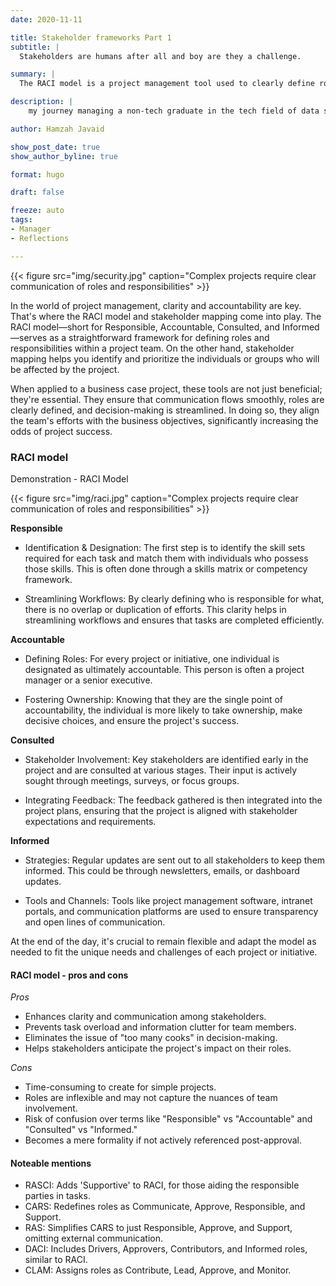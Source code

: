 ```yaml
---
date: 2020-11-11

title: Stakeholder frameworks Part 1
subtitle: |
  Stakeholders are humans after all and boy are they a challenge.

summary: |
  The RACI model is a project management tool used to clearly define roles and responsibilities within a team. The acronym stands for Responsible, Accountable, Consulted, and Informed.

description: |
    my journey managing a non-tech graduate in the tech field of data science.

author: Hamzah Javaid

show_post_date: true
show_author_byline: true

format: hugo

draft: false

freeze: auto
tags:
- Manager
- Reflections

---
```


{{< figure src="img/security.jpg" caption="Complex projects require clear communication of roles and responsibilities" >}}


In the world of project management, clarity and accountability are key. That's where the RACI model and stakeholder mapping come into play. The RACI model—short for Responsible, Accountable, Consulted, and Informed—serves as a straightforward framework for defining roles and responsibilities within a project team. On the other hand, stakeholder mapping helps you identify and prioritize the individuals or groups who will be affected by the project.

When applied to a business case project, these tools are not just beneficial; they're essential. They ensure that communication flows smoothly, roles are clearly defined, and decision-making is streamlined. In doing so, they align the team's efforts with the business objectives, significantly increasing the odds of project success. 


### RACI model

Demonstration - RACI Model

{{< figure src="img/raci.jpg" caption="Complex projects require clear communication of roles and responsibilities" >}}

**Responsible**

- Identification & Designation: The first step is to identify the skill sets required for each task and match them with individuals who possess those skills. This is often done through a skills matrix or competency framework.

- Streamlining Workflows: By clearly defining who is responsible for what, there is no overlap or duplication of efforts. This clarity helps in streamlining workflows and ensures that tasks are completed efficiently.

**Accountable**

- Defining Roles: For every project or initiative, one individual is designated as ultimately accountable. This person is often a project manager or a senior executive.

- Fostering Ownership: Knowing that they are the single point of accountability, the individual is more likely to take ownership, make decisive choices, and ensure the project's success.

**Consulted**

- Stakeholder Involvement: Key stakeholders are identified early in the project and are consulted at various stages. Their input is actively sought through meetings, surveys, or focus groups.

- Integrating Feedback: The feedback gathered is then integrated into the project plans, ensuring that the project is aligned with stakeholder expectations and requirements.

**Informed**

- Strategies: Regular updates are sent out to all stakeholders to keep them informed. This could be through newsletters, emails, or dashboard updates.

- Tools and Channels: Tools like project management software, intranet portals, and communication platforms are used to ensure transparency and open lines of communication.


At the end of the day, it's crucial to remain flexible and adapt the model as needed to fit the unique needs and challenges of each project or initiative.


#### RACI model - pros and cons

*Pros*

- Enhances clarity and communication among stakeholders.
- Prevents task overload and information clutter for team members.
- Eliminates the issue of "too many cooks" in decision-making.
- Helps stakeholders anticipate the project's impact on their roles.

  
*Cons*

- Time-consuming to create for simple projects.
- Roles are inflexible and may not capture the nuances of team involvement.
- Risk of confusion over terms like "Responsible" vs "Accountable" and "Consulted" vs "Informed."
- Becomes a mere formality if not actively referenced post-approval.

#### Noteable mentions


- RASCI: Adds 'Supportive' to RACI, for those aiding the responsible parties in tasks.
- CARS: Redefines roles as Communicate, Approve, Responsible, and Support.
- RAS: Simplifies CARS to just Responsible, Approve, and Support, omitting external communication.
- DACI: Includes Drivers, Approvers, Contributors, and Informed roles, similar to RACI.
- CLAM: Assigns roles as Contribute, Lead, Approve, and Monitor.

